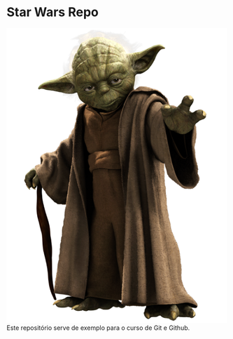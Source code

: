 # Star Wars Repo

![alt text](./Yoda.png "Mestre Yoda")
Este repositório serve de exemplo para o curso de Git e Github.
